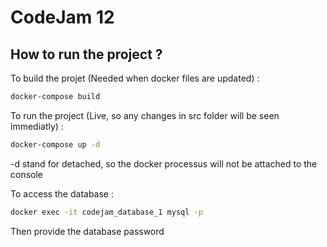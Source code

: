 # CodeJam 12

## How to run the project ?

To build the projet (Needed when docker files are updated) :

```bash
docker-compose build
```

To run the project (Live, so any changes in src folder will be seen immediatly) :

```bash
docker-compose up -d
```

-d stand for detached, so the docker processus will not be attached to the console

To access the database :

```bash
docker exec -it codejam_database_1 mysql -p
```

Then provide the database password
